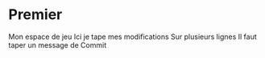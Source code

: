 # Premier
Mon espace de jeu
Ici je tape mes modifications
Sur plusieurs lignes
Il faut taper un message de Commit
